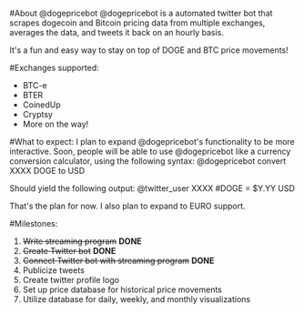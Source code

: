 #About @dogepricebot
@dogepricebot is a automated twitter bot that scrapes dogecoin and Bitcoin pricing data from multiple exchanges, averages the data, and tweets it back on an hourly basis.

It's a fun and easy way to stay on top of DOGE and BTC price movements!

#Exchanges supported:
+ BTC-e
+ BTER
+ CoinedUp
+ Cryptsy
+ More on the way!

#What to expect:
I plan to expand @dogepricebot's functionality to be more interactive. Soon,
people will be able to use @dogepricebot like a currency conversion calculator,
using the following syntax:
    @dogepricebot convert XXXX DOGE to USD

Should yield the following output:
    @twitter_user XXXX #DOGE = $Y.YY USD

That's the plan for now. I also plan to expand to EURO support.

#Milestones:
1. ~~Write streaming program~~ **DONE**
2. ~~Create Twitter bot~~ **DONE**
3. ~~Connect Twitter bot with streaming program~~ **DONE**
4. Publicize tweets
5. Create twitter profile logo
6. Set up price database for historical price movements
7. Utilize database for daily, weekly, and monthly visualizations

